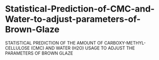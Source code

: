 # Statistical-Prediction-of-CMC-and-Water-to-adjust-parameters-of-Brown-Glaze

STATISTICAL PREDICTION OF THE AMOUNT OF CARBOXY-METHYL-CELLULOSE (CMC) AND WATER (H2O) USAGE TO ADJUST THE PARAMETERS OF BROWN GLAZE
